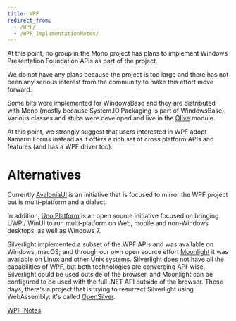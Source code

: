 ```yaml
---
title: WPF
redirect_from:
  - /WPF/
  - /WPF_ImplementationNotes/
---
```


At this point, no group in the Mono project has plans to implement Windows Presentation Foundation APIs as part of the project.

We do not have any plans because the project is too large and there has not been any serious interest from the community to make this effort move forward.

Some bits were implemented for WindowsBase and they are distributed with Mono (mostly because System.IO.Packaging is part of WindowsBase). Various classes and stubs were developed and live in the [Olive](/archived/olive) module.

At this point, we strongly suggest that users interested in WPF adopt Xamarin.Forms instead as it offers a rich set of cross platform APIs and features (and has a WPF driver too).

Alternatives
============

Currently [AvaloniaUI](https://avaloniaui.net/) is an initiative that is focused to mirror the WPF project but is multi-platform and a dialect.

In addition, [Uno Platform](https://github.com/unoplatform/uno) is an open source initiative focused on bringing UWP / WinUI to run multi-platform on Web, mobile and non-Windows desktops, as well as Windows 7.

Silverlight implemented a subset of the WPF APIs and was available on Windows, macOS; and through our own open source effort [Moonlight](/docs/web/moonlight/) it was available on Linux and other Unix systems. Silverlight does not have all the capabilities of WPF, but both technologies are converging API-wise. Silverlight could be used outside of the browser, and Moonlight can be configured to be used with the full .NET API outside of the browser. These days, there's a project that is trying to resurrect Silverlight using WebAssembly: it's called [OpenSilver](https://opensilver.net/).

[WPF_Notes](/docs/gui/wpf/)

